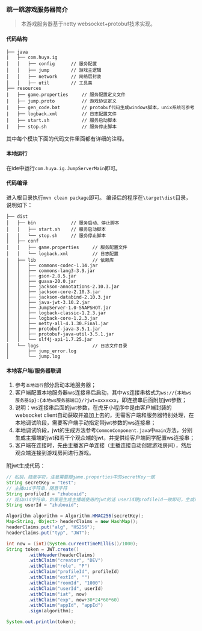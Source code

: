 ### 跳一跳游戏服务器简介

> 本游戏服务器基于netty websocket+protobuf技术实现。

#### 代码结构

```
├── java
|   ├── com.huya.ig
│   │   ├── config      // 服务配置
│   │   ├── jump        // 游戏主逻辑
│   │   ├── network     // 网络层封装
│   │   ├── util        // 工具类
├── resources
|   ├── game.properties     // 服务配置定义文件
|   ├── jump.proto          // 游戏协议定义
|   ├── gen_code.bat        // protobuf代码生成windows脚本，unix系统可参考
|   ├── logback.xml         // 日志配置文件
|   ├── start.sh            // 服务启动脚本
|   ├── stop.sh             // 服务停止脚本
```

其中每个模块下面的代码文件里面都有详细的注释。

#### 本地运行

在ide中运行`com.huya.ig.JumpServerMain`即可。

#### 代码编译

进入根目录执行`mvn clean package`即可。
编译后的程序在`\target\dist`目录，说明如下：

```
├── dist
│   ├── bin             // 服务启动、停止脚本
│   │   ├── start.sh    // 服务启动脚本                    
│   │   └── stop.sh     // 服务停止脚本
│   ├── conf        
│   │   ├── game.properties     // 服务配置文件
│   │   └── logback.xml         // 日志配置
│   ├── lib                     // 依赖库
│   │   ├── commons-codec-1.14.jar
│   │   ├── commons-lang3-3.9.jar
│   │   ├── gson-2.8.5.jar
│   │   ├── guava-20.0.jar
│   │   ├── jackson-annotations-2.10.3.jar
│   │   ├── jackson-core-2.10.3.jar
│   │   ├── jackson-databind-2.10.3.jar
│   │   ├── java-jwt-3.10.2.jar
│   │   ├── JumpServer-1.0-SNAPSHOT.jar
│   │   ├── logback-classic-1.2.3.jar
│   │   ├── logback-core-1.2.3.jar
│   │   ├── netty-all-4.1.30.Final.jar
│   │   ├── protobuf-java-3.5.1.jar
│   │   ├── protobuf-java-util-3.5.1.jar
│   │   └── slf4j-api-1.7.25.jar
│   └── logs                    // 日志文件目录
│       ├── jump_error.log
│       └── jump.log
```

#### 本地客户端/服务器联调

1. 参考`本地运行`部分启动本地服务器；
2. 客户端配置本地服务器ws连接串后启动，其中ws连接串格式为`ws://{本地ws服务器ip}:{本地ws服务器端口}/?jwt=xxxxxxx`，即连接串后面附加jwt参数；
3. 说明：ws连接串后面的jwt参数，在虎牙小程序中是由客户端封装的websocket client自动获取并追加上去的，无需客户端和服务器特别处理，在本地调试阶段，需要客户端手动指定带jwt参数的ws连接串；
4. 本地调试阶段，jwt的生成方法参考`CommonComponent.java`中`main`方法，分别生成主播端的jwt和若干个观众端的jwt，并提供给客户端同学配置ws连接串；
5. 客户端在连接时，先由主播客户单连接（主播连接自动创建游戏房间），然后观众端连接到游戏房间进行游戏。


附jwt生成代码：

```java
// 私钥，随意字符，注意需要跟game.properties中的secretKey一致
String secretKey = "test";
// 主播uid字符串，随意字符
String profileId = "zhubouid";
// 观众uid字符串，如果是生成主播端使用的jwt的话 userId跟profileId一致即可，生成观众使用的jwt则随意不同的字符串即可
String userId = "zhubouid";

Algorithm algorithm = Algorithm.HMAC256(secretKey);
Map<String, Object> headerClaims = new HashMap();
headerClaims.put("alg", "HS256");
headerClaims.put("typ", "JWT");

int now = (int)(System.currentTimeMillis()/1000);
String token = JWT.create()
        .withHeader(headerClaims)
        .withClaim("creator", "DEV")
        .withClaim("role", "P")
        .withClaim("profileId", profileId)
        .withClaim("extId", "")
        .withClaim("roomId", "1000")
        .withClaim("userId", userId)
        .withClaim("iat", now)
        .withClaim("exp", now+30*24*60*60)
        .withClaim("appId", "appId")
        .sign(algorithm);

System.out.println(token);
```